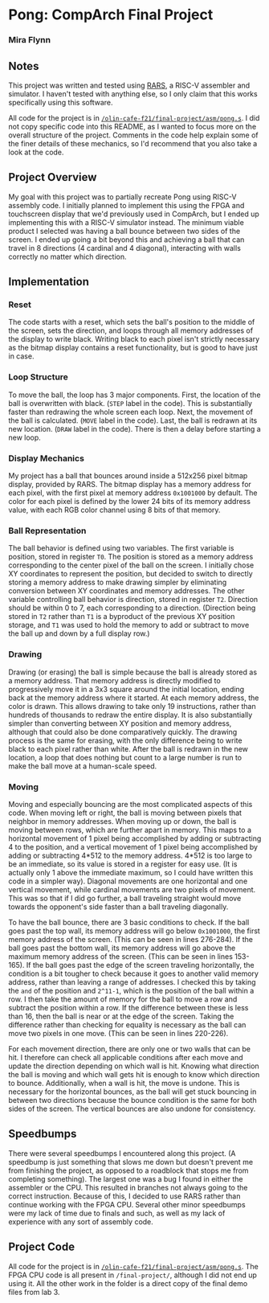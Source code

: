 # Pong: CompArch Final Project
### Mira Flynn

## Notes
This project was written and tested using [RARS](https://github.com/TheThirdOne/rars), a RISC-V assembler and simulator. I haven't tested with anything else, so I only claim that this works specifically using this software.

All code for the project is in [`/olin-cafe-f21/final-project/asm/pong.s`](asm/pong.s). I did not copy specific code into this README, as I wanted to focus more on the overall structure of the project. Comments in the code help explain some of the finer details of these mechanics, so I'd recommend that you also take a look at the code.

## Project Overview
My goal with this project was to partially recreate Pong using RISC-V assembly code. I initially planned to implement this using the FPGA and touchscreen display that we'd previously used in CompArch, but I ended up implementing this with a RISC-V simulator instead. The minimum viable product I selected was having a ball bounce between two sides of the screen. I ended up going a bit beyond this and achieving a ball that can travel in 8 directions (4 cardinal and 4 diagonal), interacting with walls correctly no matter which direction. 

## Implementation

### Reset
The code starts with a reset, which sets the ball's position to the middle of the screen, sets the direction, and loops through all memory addresses of the display to write black. Writing black to each pixel isn't strictly necessary as the bitmap display contains a reset functionality, but is good to have just in case.

### Loop Structure
To move the ball, the loop has 3 major components. First, the location of the ball is overwritten with black. (`STEP` label in the code). This is substantially faster than redrawing the whole screen each loop. Next, the movement of the ball is calculated. (`MOVE` label in the code). Last, the ball is redrawn at its new location. (`DRAW` label in the code). There is then a delay before starting a new loop.

### Display Mechanics
My project has a ball that bounces around inside a 512x256 pixel bitmap display, provided by RARS. The bitmap display has a memory address for each pixel, with the first pixel at memory address `0x1001000` by default. The color for each pixel is defined by the lower 24 bits of its memory address value, with each RGB color channel using 8 bits of that memory. 

### Ball Representation
The ball behavior is defined using two variables. The first variable is position, stored in register `T0`. The position is stored as a memory address corresponding to the center pixel of the ball on the screen. I initially chose XY coordinates to represent the position, but decided to switch to directly storing a memory address to make drawing simpler by eliminating conversion between XY coordinates and memory addresses. The other variable controlling ball behavior is direction, stored in register `T2`. Direction should be within 0 to 7, each corresponding to a direction. (Direction being stored in `T2` rather than `T1` is a byproduct of the previous XY position storage, and `T1` was used to hold the memory to add or subtract to move the ball up and down by a full display row.)

### Drawing
Drawing (or erasing) the ball is simple because the ball is already stored as a memory address. That memory address is directly modified to progressively move it in a 3x3 square around the initial location, ending back at the memory address where it started. At each memory address, the color is drawn. This allows drawing to take only 19 instructions, rather than hundreds of thousands to redraw the entire display. It is also substantially simpler than converting between XY position and memory address, although that could also be done comparatively quickly. The drawing process is the same for erasing, with the only difference being to write black to each pixel rather than white. After the ball is redrawn in the new location, a loop that does nothing but count to a large number is run to make the ball move at a human-scale speed.

### Moving
Moving and especially bouncing are the most complicated aspects of this code. When moving left or right, the ball is moving between pixels that neighbor in memory addresses. When moving up or down, the ball is moving between rows, which are further apart in memory. This maps to a horizontal movement of 1 pixel being accomplished by adding or subtracting 4 to the position, and a vertical movement of 1 pixel being accomplished by adding or subtracting 4\*512 to the memory address. 4\*512 is too large to be an immediate, so its value is stored in a register for easy use. (It is actually only 1 above the immediate maximum, so I could have written this code in a simpler way). Diagonal movements are one horizontal and one vertical movement, while cardinal movements are two pixels of movement. This was so that if I did go further, a ball traveling straight would move towards the opponent's side faster than a ball traveling diagonally.

To have the ball bounce, there are 3 basic conditions to check. If the ball goes past the top wall, its memory address will go below `0x1001000`, the first memory address of the screen. (This can be seen in lines 276-284). If the ball goes past the bottom wall, its memory address will go above the maximum memory address of the screen. (This can be seen in lines 153-165). If the ball goes past the edge of the screen traveling horizontally, the condition is a bit tougher to check because it goes to another valid memory address, rather than leaving a range of addresses. I checked this by taking the `and` of the position and `2^11-1`, which is the position of the ball within a row. I then take the amount of memory for the ball to move a row and subtract the position within a row. If the difference between these is less than 16, then the ball is near or at the edge of the screen. Taking the difference rather than checking for equality is necessary as the ball can move two pixels in one move. (This can be seen in lines 220-226).

For each movement direction, there are only one or two walls that can be hit. I therefore can check all applicable conditions after each move and update the direction depending on which wall is hit. Knowing what direction the ball is moving and which wall gets hit is enough to know which direction to bounce. Additionally, when a wall is hit, the move is undone. This is necessary for the horizontal bounces, as the ball will get stuck bouncing in between two directions because the bounce condition is the same for both sides of the screen. The vertical bounces are also undone for consistency. 

## Speedbumps
There were several speedbumps I encountered along this project. (A speedbump is just something that slows me down but doesn't prevent me from finishing the project, as opposed to a roadblock that stops me from completing something). The largest one was a bug I found in either the assembler or the CPU. This resulted in branches not always going to the correct instruction. Because of this, I decided to use RARS rather than continue working with the FPGA CPU. Several other minor speedbumps were my lack of time due to finals and such, as well as my lack of experience with any sort of assembly code. 

## Project Code
All code for the project is in [`/olin-cafe-f21/final-project/asm/pong.s`](asm/pong.s). The FPGA CPU code is all present in `/final-project/`, although I did not end up using it. All the other work in the folder is a direct copy of the final demo files from lab 3.